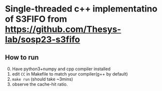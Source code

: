 # Single-threaded c++ implementatino of S3FIFO from https://github.com/Thesys-lab/sosp23-s3fifo

## How to run

0. Have python3+numpy and cpp compiler installed
1. edit `CC` in Makefile to match your compiler(g++ by default)
2. `make run` (should take ~3mins)
3. observe the cache-hit ratio.